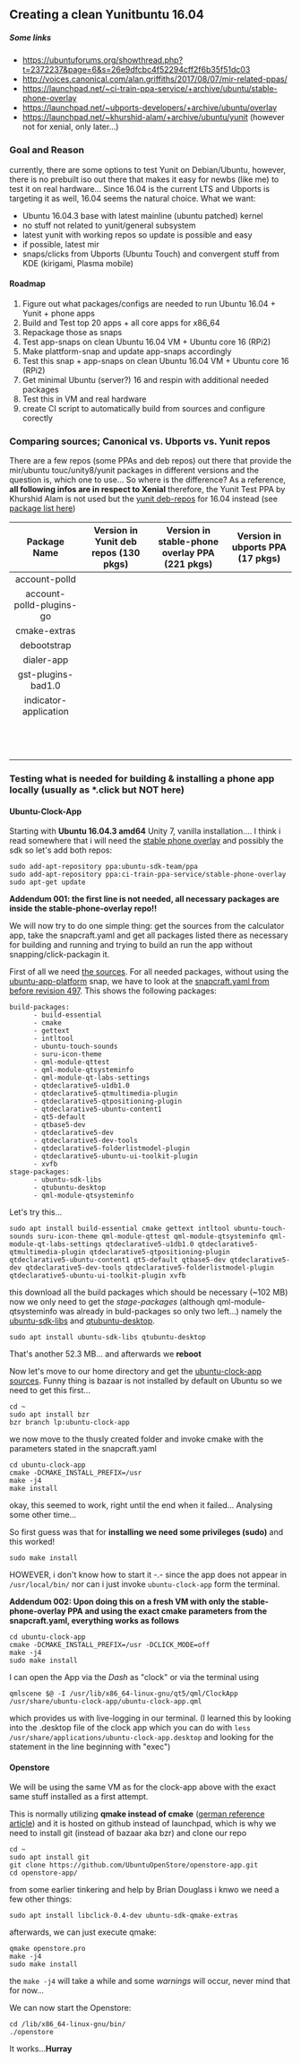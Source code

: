 ## Creating a clean Yunitbuntu 16.04

##### Some links

* https://ubuntuforums.org/showthread.php?t=2372237&page=6&s=26e9dfcbc4f52294cff2f6b35f51dc03
* http://voices.canonical.com/alan.griffiths/2017/08/07/mir-related-ppas/
* https://launchpad.net/~ci-train-ppa-service/+archive/ubuntu/stable-phone-overlay
* https://launchpad.net/~ubports-developers/+archive/ubuntu/overlay
* https://launchpad.net/~khurshid-alam/+archive/ubuntu/yunit (however not for xenial, only later...)



### Goal and Reason

currently, there are some options to test Yunit on Debian/Ubuntu, however, there is no prebuilt iso out there that makes it easy for newbs (like me) to test it on real hardware... Since 16.04 is the current LTS and Ubports is targeting it as well, 16.04 seems the natural choice. What we want:

* Ubuntu 16.04.3 base with latest mainline (ubuntu patched) kernel
* no stuff not related to yunit/general subsystem
* latest yunit with working repos so update is possible and easy
* if possible, latest mir
* snaps/clicks from Ubports (Ubuntu Touch) and convergent stuff from KDE (kirigami, Plasma mobile)


#### Roadmap

1. Figure out what packages/configs are needed to run Ubuntu 16.04 + Yunit + phone apps
2. Build and Test top 20 apps + all core apps for x86_64
3. Repackage those as snaps
4. Test app-snaps on clean Ubuntu 16.04 VM + Ubuntu core 16 (RPi2)
5. Make plattform-snap and update app-snaps accordingly
6. Test this snap +  app-snaps on clean Ubuntu 16.04 VM + Ubuntu core 16 (RPi2)
7. Get minimal Ubuntu (server?) 16 and respin with additional needed packages 
8. Test this in VM and real hardware 
9. create CI script to automatically build from sources and configure corectly



### Comparing sources; Canonical vs. Ubports vs. Yunit repos

There are a few repos (some PPAs and deb repos) out there that provide the mir/ubuntu touc/unity8/yunit packages in different versions and the question is, which one to use... So where is the difference? As a reference, **all following infos are in respect to Xenial** therefore, the Yunit Test PPA by Khurshid Alam is not used but the [yunit deb-repos](https://yunit.io/yunit-packages-for-ubuntu-16-04-lts-xenial/) for 16.04 instead (see [package list here](http://archive.yunit.io/ubuntu/dists/xenial/main/source/Sources.gz))



|       Package Name       | Version in Yunit deb repos (130 pkgs) | Version in stable-phone overlay PPA (221 pkgs) | Version in ubports PPA (17 pkgs) |
| :----------------------: | :-----------------------------------: | :--------------------------------------: | :------------------------------: |
|      account-polld       |                                       |                                          |                                  |
| account-polld-plugins-go |                                       |                                          |                                  |
|       cmake-extras       |                                       |                                          |                                  |
|       debootstrap        |                                       |                                          |                                  |
|        dialer-app        |                                       |                                          |                                  |
|    gst-plugins-bad1.0    |                                       |                                          |                                  |
|  indicator-application   |                                       |                                          |                                  |
|                          |                                       |                                          |                                  |
|                          |                                       |                                          |                                  |
|                          |                                       |                                          |                                  |
|                          |                                       |                                          |                                  |
|                          |                                       |                                          |                                  |
|                          |                                       |                                          |                                  |
|                          |                                       |                                          |                                  |
|                          |                                       |                                          |                                  |
|                          |                                       |                                          |                                  |
|                          |                                       |                                          |                                  |
|                          |                                       |                                          |                                  |
|                          |                                       |                                          |                                  |



### Testing what is needed for building & installing a phone app locally (usually as *.click but NOT here)

#### Ubuntu-Clock-App

Starting with **Ubuntu 16.04.3 amd64** Unity 7, vanilla installation.... I think i read somewhere that i will need the [stable phone overlay](https://launchpad.net/~ci-train-ppa-service/+archive/ubuntu/stable-phone-overlay) and possibly the sdk so let's add both repos:

```
sudo add-apt-repository ppa:ubuntu-sdk-team/ppa
sudo add-apt-repository ppa:ci-train-ppa-service/stable-phone-overlay
sudo apt-get update
```

**Addendum 001: the first line is not needed, all necessary packages are inside the stable-phone-overlay repo!!**

We will now try to do one simple thing: get the sources from the calculator app, take the snapcraft.yaml and get all packages listed there as necessary for building and running and trying to build an run the app without snapping/click-packagin it.

First of all we need [the sources](http://bazaar.launchpad.net/~ubuntu-clock-dev/ubuntu-clock-app/trunk/files). For all needed packages, without using the [ubuntu-app-platform](https://launchpad.net/ubuntu-app-platform) snap, we have to look at the [snapcraft.yaml from before revision 497](http://bazaar.launchpad.net/~ubuntu-clock-dev/ubuntu-clock-app/trunk/view/496/snapcraft.yaml). This shows the following packages:

```
build-packages:
      - build-essential
      - cmake
      - gettext
      - intltool
      - ubuntu-touch-sounds
      - suru-icon-theme
      - qml-module-qttest
      - qml-module-qtsysteminfo
      - qml-module-qt-labs-settings
      - qtdeclarative5-u1db1.0
      - qtdeclarative5-qtmultimedia-plugin
      - qtdeclarative5-qtpositioning-plugin
      - qtdeclarative5-ubuntu-content1
      - qt5-default
      - qtbase5-dev
      - qtdeclarative5-dev
      - qtdeclarative5-dev-tools
      - qtdeclarative5-folderlistmodel-plugin
      - qtdeclarative5-ubuntu-ui-toolkit-plugin
      - xvfb
stage-packages:
      - ubuntu-sdk-libs
      - qtubuntu-desktop
      - qml-module-qtsysteminfo
```



Let's try this...

```
sudo apt install build-essential cmake gettext intltool ubuntu-touch-sounds suru-icon-theme qml-module-qttest qml-module-qtsysteminfo qml-module-qt-labs-settings qtdeclarative5-u1db1.0 qtdeclarative5-qtmultimedia-plugin qtdeclarative5-qtpositioning-plugin qtdeclarative5-ubuntu-content1 qt5-default qtbase5-dev qtdeclarative5-dev qtdeclarative5-dev-tools qtdeclarative5-folderlistmodel-plugin qtdeclarative5-ubuntu-ui-toolkit-plugin xvfb
```

this download all the build packages which should be necessary (~102 MB) now we only need to get the *stage-packages* (although qml-module-qtsysteminfo was already in buld-packages so only two left...) namely the [ubuntu-sdk-libs](https://packages.ubuntu.com/search?keywords=ubuntu-sdk-libs) and [qtubuntu-desktop](https://packages.ubuntu.com/search?suite=default&section=all&arch=any&keywords=qtubuntu-desktop&searchon=names).

```
sudo apt install ubuntu-sdk-libs qtubuntu-desktop
```

That's another 52.3 MB... and afterwards we **reboot**

Now let's move to our home directory and get the [ubuntu-clock-app sources](https://code.launchpad.net/~ubuntu-clock-dev/ubuntu-clock-app/trunk). Funny thing is bazaar is not installed by default on Ubuntu so we need to get this first...

```
cd ~
sudo apt install bzr
bzr branch lp:ubuntu-clock-app
```

we now move to the thusly created folder and invoke cmake with the parameters stated in the snapcraft.yaml

```
cd ubuntu-clock-app
cmake -DCMAKE_INSTALL_PREFIX=/usr
make -j4
make install
```

okay, this seemed to work, right until the end when it failed... Analysing some other time...

So first guess was that for **installing we need some privileges (sudo)** and this worked!

```
sudo make install
```

HOWEVER, i don't know how to start it -.- since the app does not appear in ```/usr/local/bin/``` nor can i just invoke ```ubuntu-clock-app``` form the terminal.

**Addendum 002: Upon doing this on a fresh VM with only the stable-phone-overlay PPA and using the exact cmake parameters from the snapcraft.yaml, everything works as follows**

```
cd ubuntu-clock-app
cmake -DCMAKE_INSTALL_PREFIX=/usr -DCLICK_MODE=off
make -j4
sudo make install
```

I can open the App via the *Dash* as "clock" or via the terminal using 

```
qmlscene $@ -I /usr/lib/x86_64-linux-gnu/qt5/qml/ClockApp  /usr/share/ubuntu-clock-app/ubuntu-clock-app.qml
```

which provides us with live-logging in our terminal. (I learned this by looking into the .desktop file of the clock app which you can do with ```less /usr/share/applications/ubuntu-clock-app.desktop``` and looking for the statement in the line beginning with "exec")

#### Openstore

We will be using the same VM as for the clock-app above with the exact same stuff installed as a first attempt.

This is normally utilizing **qmake instead of cmake** ([german reference article](http://www.linux-magazin.de/Ausgaben/2013/05/Qmake-vs.-Cmake)) and it is hosted on github instead of launchpad, which is why we need to install git (instead of bazaar aka bzr) and clone our repo

```
cd ~
sudo apt install git
git clone https://github.com/UbuntuOpenStore/openstore-app.git
cd openstore-app/
```

from some earlier tinkering and help by Brian Douglass i knwo we need a few other things:

```
sudo apt install libclick-0.4-dev ubuntu-sdk-qmake-extras
```

afterwards, we can just execute qmake:

```
qmake openstore.pro
make -j4
sudo make install
```

the ```make -j4``` will take a while and some *warnings* will occur, never mind that for now...

We can now start the Openstore:

```
cd /lib/x86_64-linux-gnu/bin/
./openstore
```

It works...**Hurray**